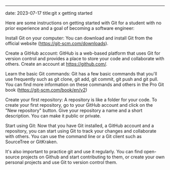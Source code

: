 ---
date: 2023-07-17
title:git x getting started

Here are some instructions on getting started with Git for a student with no prior experience and a goal of becoming a software engineer:

Install Git on your computer: You can download and install Git from the official website (https://git-scm.com/downloads).

Create a GitHub account: GitHub is a web-based platform that uses Git for version control and provides a place to store your code and collaborate with others. Create an account at https://github.com/.

Learn the basic Git commands: Git has a few basic commands that you'll use frequently such as git clone, git add, git commit, git push and git pull. You can find more information on these commands and others in the Pro Git book (https://git-scm.com/book/en/v2)

Create your first repository: A repository is like a folder for your code. To create your first repository, go to your GitHub account and click on the "New repository" button. Give your repository a name and a short description. You can make it public or private.

Start using Git: Now that you have Git installed, a GitHub account and a repository, you can start using Git to track your changes and collaborate with others. You can use the command line or a Git client such as SourceTree or GitKraken.

It's also important to practice git and use it regularly. You can find open-source projects on Github and start contributing to them, or create your own personal projects and use Git to version control them.
